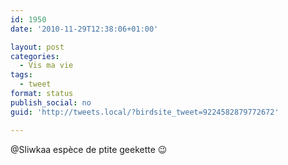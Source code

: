 ```yaml
---
id: 1950
date: '2010-11-29T12:38:06+01:00'

layout: post
categories:
  - Vis ma vie
tags:
  - tweet
format: status
publish_social: no
guid: 'http://tweets.local/?birdsite_tweet=9224582879772672'

---
```


@Sliwkaa espèce de ptite geekette 😉